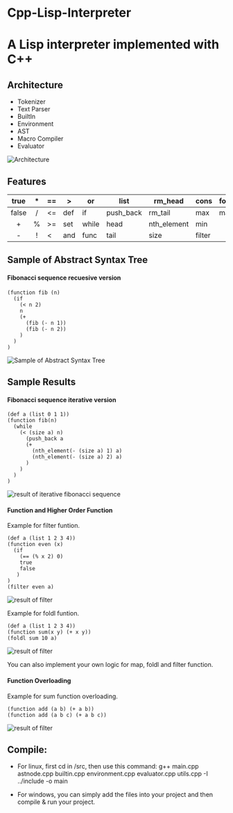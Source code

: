 # Cpp-Lisp-Interpreter
# A Lisp interpreter implemented with C++



## Architecture
* Tokenizer
* Text Parser
* BuiltIn
* Environment
* AST
* Macro Compiler
* Evaluator

![Architecture](https://github.com/WOWSCpp/Cpp-Lisp-Interpreter/blob/v1.01/imgs/Arch.png)


## Features
|  true | * | == | >   | or    | list      | rm_head     | cons   | foldl |
|:-----:|:-:|----|-----|-------|-----------|-------------|--------|-------|
| false | / | <= | def | if    | push_back | rm_tail     | max    | map   |
| +     | % | >= | set | while | head      | nth_element | min    |       |
| -     | ! | <  | and | func  | tail      | size        | filter |       |

## Sample of Abstract Syntax Tree
#### Fibonacci sequence recuesive version
```Lisp
(function fib (n) 
  (if 
    (< n 2) 
    n 
    (+ 
      (fib (- n 1)) 
      (fib (- n 2))
    )
  )
)
```

![Sample of Abstract Syntax Tree](https://github.com/WOWSCpp/Cpp-Lisp-Interpreter/blob/v1.01/imgs/recur.png)


## Sample Results

#### Fibonacci sequence iterative version
```Lisp
(def a (list 0 1 1))
(function fib(n) 
  (while 
    (< (size a) n)  
      (push_back a  
      (+
        (nth_element(- (size a) 1) a)
        (nth_element(- (size a) 2) a)
      )
    )
  )
)
```
![result of iterative fibonacci sequence](https://github.com/WOWSCpp/Cpp-Lisp-Interpreter/blob/v1.01/imgs/fib_res.png)


####  Function and Higher Order Function
Example for filter funtion.

```Lisp
(def a (list 1 2 3 4))
(function even (x)
  (if
    (== (% x 2) 0)
    true
    false
   )
)
(filter even a)
```
![result of filter](https://github.com/WOWSCpp/Cpp-Lisp-Interpreter/blob/v1.01/imgs/filter_res.png)

Example for foldl funtion.

```Lisp
(def a (list 1 2 3 4))
(function sum(x y) (+ x y))
(foldl sum 10 a)
```
![result of filter](https://github.com/WOWSCpp/Cpp-Lisp-Interpreter/blob/v1.01/imgs/fold_res.png)

You can also implement your own logic for map, foldl and filter function.

####  Function Overloading

Example for sum function overloading.

```Lisp
(function add (a b) (+ a b))
(function add (a b c) (+ a b c))
```
![result of filter](https://github.com/WOWSCpp/Cpp-Lisp-Interpreter/blob/v1.01/imgs/over_res.png)


## Compile: 
* For linux, first cd in /src, then use this command:
  g++ main.cpp astnode.cpp builtin.cpp environment.cpp evaluator.cpp utils.cpp -I ../include -o main
 
* For windows, you can simply add the files into your project and then compile & run your project.

